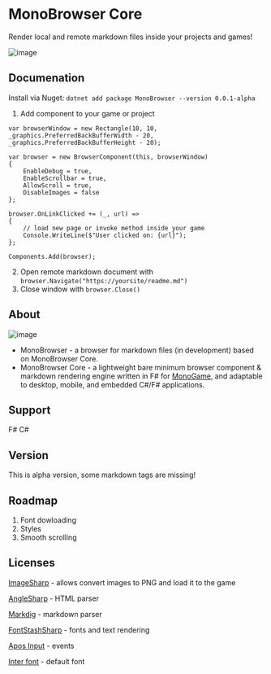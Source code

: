 # MonoBrowser Core
Render local and remote markdown files inside your projects and games!
  
![image](https://github.com/user-attachments/assets/0393dcbb-82c1-4f7e-8893-3bfb2c0efacd)

## Documenation

Install via Nuget: `dotnet add package MonoBrowser --version 0.0.1-alpha`

1. Add component to your game or project

```
var browserWindow = new Rectangle(10, 10, _graphics.PreferredBackBufferWidth - 20, _graphics.PreferredBackBufferHeight - 20);

var browser = new BrowserComponent(this, browserWindow)
{
    EnableDebug = true,
    EnableScrollbar = true,
    AllowScroll = true,
    DisableImages = false
};

browser.OnLinkClicked += (_, url) =>
{
    // load new page or invoke method inside your game
    Console.WriteLine($"User clicked on: {url}");
};

Components.Add(browser);
```

2. Open remote markdown document with `browser.Navigate("https://yoursite/readme.md")`
3. Close window with `browser.Close()` 

## About

![image](https://github.com/user-attachments/assets/0f5f9894-dede-4478-a267-9b6d796ba6dd)

* MonoBrowser - a browser for markdown files (in development) based on MonoBrowser Core.
* MonoBrowser Core - a lightweight bare minimum browser component & markdown rendering engine written in F# for [MonoGame](https://monogame.net), and adaptable to desktop, mobile, and embedded C#/F# applications.

## Support
F#
C#

## Version
This is alpha version, some markdown tags are missing!

## Roadmap
1. Font dowloading
2. Styles
3. Smooth scrolling

## Licenses
[ImageSharp](https://github.com/SixLabors/ImageSharp) - allows convert images to PNG and load it to the game

[AngleSharp](https://github.com/AngleSharp/AngleSharp) - HTML parser

[Markdig](https://github.com/xoofx/markdig) - markdown parser

[FontStashSharp](https://github.com/FontStashSharp/FontStashSharp) - fonts and text rendering

[Apos Input](https://github.com/Apostolique/Apos.Input) - events

[Inter font](https://openfontlicense.org/) - default font
